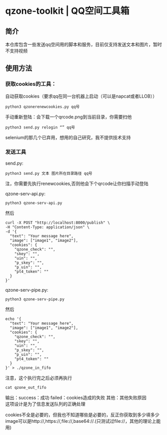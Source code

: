 # qzone-toolkit | QQ空间工具箱
## 简介
本仓库包含一些发送qq空间用的脚本和服务，目前仅支持发送文本和图片，暂时不支持视频
## 使用方法
### 获取cookies的工具：
自动获取cookies（要求qq在同一台机器上启动（可以是napcat或者LLOB））
```
python3 qzonerenewcookies.py qq号
```
手动重新登陆：会下载一个qrcode.png到当前目录，你需要扫他
```
python3 send.py relogin “” qq号
```
selenium的那几个已弃用，想用的自己研究，我不提供技术支持

### 发送工具
send.py:
```
python3 send.py 文本 图片所在目录路径 qq号
```
注，你需要先执行renewcookies,否则他会下个qrcode让你扫描手动登陆

qzone-serv-api.py:
```
python3 qzone-serv-api.py
```
然后
```
curl -X POST "http://localhost:8000/publish" \
-H "Content-Type: application/json" \
-d '{
  "text": "Your message here",
  "image": ["image1", "image2"],
  "cookies": {
    "qzone_check": "",
    "skey": "",
    "uin": "",
    "p_skey": "",
    "p_uin": "",
    "pt4_token": ""
  }
}'

```
qzone-serv-pipe.py:
```
python3 qzone-serv-pipe.py
```
然后
```
echo '{
  "text": "Your message here",
  "image": ["image1", "image2"],
  "cookies": {
    "qzone_check": "",
    "skey": "",
    "uin": "",
    "p_skey": "",
    "p_uin": "",
    "pt4_token": ""
  }
}' > ./qzone_in_fifo

```
注意，这个执行完之后必须再执行
```
cat qzone_out_fifo
```
输出：success：成功 failed：cookies造成的失败 其他：其他失败原因
<br/>这项设计是为了信息发送队列的正确处理

cookies不全是必要的，但我也不知道哪些是必要的，反正你获取到多少填多少
image可以是http://,https://,file://,base64://.(只测试过file://，其他的理论上能用)


